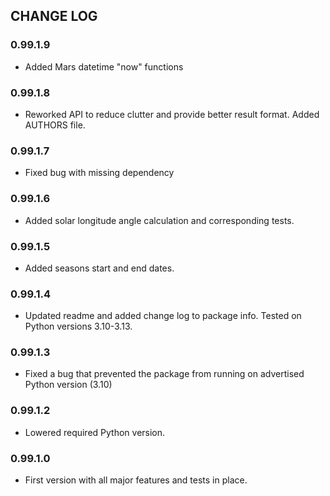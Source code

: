 ## CHANGE LOG

### 0.99.1.9
- Added Mars datetime "now" functions

### 0.99.1.8
- Reworked API to reduce clutter and provide better result format. Added AUTHORS file.

### 0.99.1.7
- Fixed bug with missing dependency

### 0.99.1.6
- Added solar longitude angle calculation and corresponding tests.

### 0.99.1.5
- Added seasons start and end dates.

### 0.99.1.4
- Updated readme and added change log to package info. Tested on Python versions 3.10-3.13.

### 0.99.1.3
- Fixed a bug that prevented the package from running on advertised Python version (3.10)

### 0.99.1.2
- Lowered required Python version.

### 0.99.1.0
- First version with all major features and tests in place.